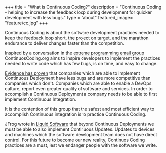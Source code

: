 +++
title = "What is Continuous Coding?"
description = "Continuous Coding - helping to increase the feedback loop during development for quicker development with less bugs."
type = "about"
featured_image=  "feature/cc.jpg"
+++

Continuous Coding is about the software development practices needed to keep the feedback loop short, the project on target, and the marathon endurance to deliver changes faster than the competition.

Inspired by a conversation in the [extreme programming email group](https://groups.io/g/extremeprogramming/message/160439) ContinuosCoding.org aims to inspire developers to implement the practices needed to write code which has few bugs, is on time, and easy to change.

[Evidence has proven](https://www.devops-research.com) that companies which are able to implement Continuous Deployment have less bugs and are more competitive than companies which don't. Companies which are able to enable a DevOps culture, report even greater quality of software and services.  In order to accomplish a Continuous Deployment a company needs to be able to first implement Continuous Integration.

It is the contention of this group that the safest and most efficient way to accomplish Continuous integration is to practice Continuous Coding.

JFrog wrote in [Liquid Software](https://www.liquidsoftware.com) that beyond Continuous Deployments we must be able to also implement Continuous Updates. Updates to devices and machines which the software development team does not have direct control. For this future to become our new reality, Continuos Coding practices are a must, lest we endanger people with the software we write.



